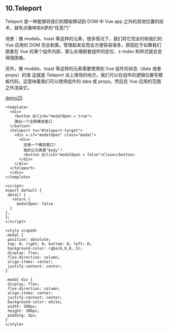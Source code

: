 ## 10.Teleport 

Teleport 是一种能够将我们的模板移动到 DOM 中 Vue app 之外的其他位置的技术，就有点像哆啦A梦的“任意门”

场景：像 modals、toast 等这样的元素，很多情况下，我们将它完全的和我们的 Vue 应用的 DOM 完全剥离，管理起来反而会方便容易很多，原因在于如果我们嵌套在 Vue 的某个组件内部，那么处理嵌套组件的定位、z-index 和样式就会变得很困难。

另外，像 modals、toast 等这样的元素需要使用到 Vue 组件的状态（data 或者 props）的值
这就是 Teleport 派上用场的地方。我们可以在组件的逻辑位置写模板代码，这意味着我们可以使用组件的 data 或 props。然后在 Vue 应用的范围之外渲染它。

[demo25](###)
```vue
<template>
  <div>
    <button @click="modalOpen = true">
    弹出一个全屏模态窗口
  </button>
  <teleport to="#teleport-target">
    <div v-if="modalOpen" class="modal">
      <div>
        这是一个模态窗口!
        我的父元素是"body"！
        <button @click="modalOpen = false">Close</button>
      </div>
    </div>
  </teleport>
  </div>
</template>

<script>
export default {
 data() {
   return {
     modalOpen: false
  }
},
};
</script>

<style scoped>
.modal {
 position: absolute;
 top: 0; right: 0; bottom: 0; left: 0;
 background-color: rgba(0,0,0,.5);
 display: flex;
 flex-direction: column;
 align-items: center;
 justify-content: center;
}

.modal div {
 display: flex;
 flex-direction: column;
 align-items: center;
 justify-content: center;
 background-color: white;
 width: 300px;
 height: 300px;
 padding: 5px;
}
</style>
```